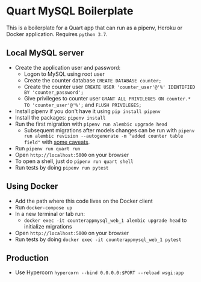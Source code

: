 # Quart MySQL Boilerplate

This is a boilerplate for a Quart app that can run as a pipenv, Heroku or Docker application. Requires `python 3.7`.

## Local MySQL server

- Create the application user and password:
  - Logon to MySQL using root user
  - Create the counter database `CREATE DATABASE counter;`
  - Create the counter user `CREATE USER 'counter_user'@'%' IDENTIFIED BY 'counter_password';`
  - Give privileges to counter user `GRANT ALL PRIVILEGES ON counter.* TO 'counter_user'@'%';` and `FLUSH PRIVILEGES;`
- Install pipenv if you don't have it using `pip install pipenv`
- Install the packages: `pipenv install`
- Run the first migration with `pipenv run alembic upgrade head`
  - Subsequent migrations after models changes can be run with `pipenv run alembic revision --autogenerate -m "added counter table field"` with [some caveats](https://alembic.sqlalchemy.org/en/latest/autogenerate.html#what-does-autogenerate-detect-and-what-does-it-not-detect).
- Run `pipenv run quart run`
- Open `http://localhost:5000` on your browser
- To open a shell, just do `pipenv run quart shell`
- Run tests by doing `pipenv run pytest`

## Using Docker

- Add the path where this code lives on the Docker client
- Run `docker-compose up`
- In a new terminal or tab run:
  - `docker exec -it counterappmysql_web_1 alembic upgrade head` to initialize migrations
- Open `http://localhost:5000` on your browser
- Run tests by doing `docker exec -it counterappmysql_web_1 pytest`

## Production

- Use Hypercorn `hypercorn --bind 0.0.0.0:$PORT --reload wsgi:app`
